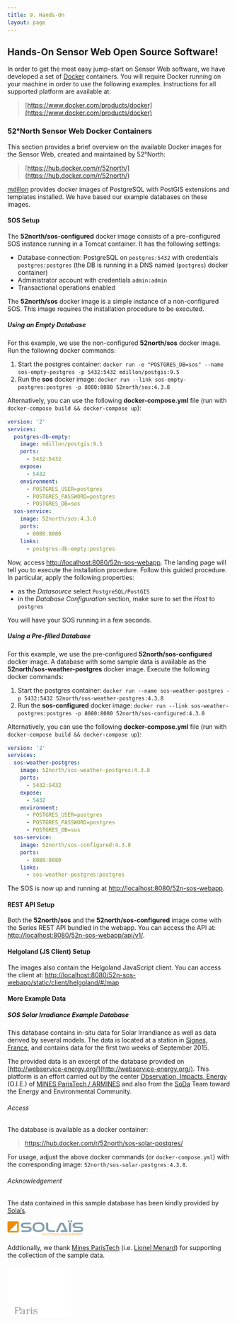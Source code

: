 ```yaml
---
title: 9. Hands-On
layout: page
---
```


## Hands-On Sensor Web Open Source Software!

In order to get the most easy jump-start on Sensor Web software, we have
developed a set of [Docker](https://www.docker.com/) containers. You will
require Docker running on your machine in order to use the following examples.
Instructions for all supported platform are available at:

> [https://www.docker.com/products/docker](https://www.docker.com/products/docker)


### 52°North Sensor Web Docker Containers

This section provides a brief overview on the available Docker images for
the Sensor Web, created and maintained by 52°North:

> [https://hub.docker.com/r/52north/](https://hub.docker.com/r/52north/)

[mdillon](https://hub.docker.com/r/mdillon/postgis/)
provides docker images of PostgreSQL with PostGIS extensions and templates installed.
We have based our example databases on these images.

#### SOS Setup

The **52north/sos-configured** docker image consists of a pre-configured
SOS instance running in a Tomcat container. It has the following settings:

* Database connection: PostgreSQL on `postgres:5432` with credentials `postgres:postgres`
(the DB is running in a DNS named (`postgres`) docker container)
* Administrator account with credentials `admin:admin`
* Transactional operations enabled

The **52north/sos** docker image is a simple instance of a non-configured SOS.
This image requires the installation procedure to be executed.

##### Using an Empty Database

For this example, we use the non-configured **52north/sos** docker image.
Run the following docker commands:

1. Start the postgres container:
`docker run -e "POSTGRES_DB=sos" --name sos-empty-postgres -p 5432:5432 mdillon/postgis:9.5`
1. Run the **sos** docker image:
`docker run --link sos-empty-postgres:postgres -p 8080:8080 52north/sos:4.3.8`

Alternatively, you can use the following **docker-compose.yml** file (run with
`docker-compose build && docker-compose up`):

```yml
version: '2'
services:
  postgres-db-empty:
    image: mdillon/postgis:9.5
    ports:
      - 5432:5432
    expose:
      - 5432
    environment:
      - POSTGRES_USER=postgres
      - POSTGRES_PASSWORD=postgres
      - POSTGRES_DB=sos
  sos-service:
    image: 52north/sos:4.3.8
    ports:
      - 8080:8080
    links:
      - postgres-db-empty:postgres
```


Now, access [http://localhost:8080/52n-sos-webapp](http://localhost:8080/52n-sos-webapp).
The landing page will tell you to execute the installation procedure. Follow this
guided procedure. In particular, apply the following properties:

* as the _Datasource_ select `PostgreSQL/PostGIS`
* in the _Database Configuration_ section, make sure to set the
_Host_ to `postgres`

You will have your SOS running in a few seconds.

##### Using a Pre-filled Database

For this example, we use the pre-configured **52north/sos-configured** docker image.
A database with some sample data is available as the **52north/sos-weather-postgres**
docker image. Execute the following docker commands:

1. Start the postgres container:
`docker run --name sos-weather-postgres -p 5432:5432 52north/sos-weather-postgres:4.3.8`
1. Run the **sos-configured** docker image:
`docker run --link sos-weather-postgres:postgres -p 8080:8080 52north/sos-configured:4.3.8`


Alternatively, you can use the following **docker-compose.yml** file (run with
`docker-compose build && docker-compose up`):

```yml
version: '2'
services:
  sos-weather-postgres:
    image: 52north/sos-weather-postgres:4.3.8
    ports:
      - 5432:5432
    expose:
      - 5432
    environment:
      - POSTGRES_USER=postgres
      - POSTGRES_PASSWORD=postgres
      - POSTGRES_DB=sos
  sos-service:
    image: 52north/sos-configured:4.3.8
    ports:
      - 8080:8080
    links:
      - sos-weather-postgres:postgres
```

The SOS is now up and running at [http://localhost:8080/52n-sos-webapp](http://localhost:8080/52n-sos-webapp).

#### REST API Setup

Both the **52north/sos** and the **52north/sos-configured** image come with the
Series REST API bundled in the webapp. You can access the API at:
[http://localhost:8080/52n-sos-webapp/api/v1/](http://localhost:8080/52n-sos-webapp/api/v1/).

#### Helgoland (JS Client) Setup

The images also contain the Helgoland JavaScript client. You can access the
client at:
[http://localhost:8080/52n-sos-webapp/static/client/helgoland/#/map](http://localhost:8080/52n-sos-webapp/static/client/helgoland/#/map)

#### More Example Data

##### SOS Solar Irradiance Example Database

This database contains in-situ data for Solar Irrandiance as well
as data derived by several models. The data is located at a station
in [Signes, France](https://www.google.de/maps/search/signes/@43.2760265,5.7793974,12z,),
and contains data for the first two weeks of September 2015.

The provided data is an excerpt of the database provided on
[http://webservice-energy.org/](http://webservice-energy.org/). This platform is
an effort carried out by the center
[Observation, Impacts, Energy](http://www.oie.mines-paristech.fr/Accueil/) (O.I.E.)
of [MINES ParisTech / ARMINES](http://www.mines-paristech.fr/) and also from the
[SoDa](http://www.soda-pro.com/) Team toward the Energy and Environmental Community.

###### Access

The database is available as a docker container:

> https://hub.docker.com/r/52north/sos-solar-postgres/

For usage, adjust the above docker commands (or `docker-compose.yml`) with the corresponding image:
`52north/sos-solar-postgres:4.3.8`.

###### Acknowledgement

The data contained in this sample database has been kindly provided by
[Solaïs](http://www.solais.fr/en/).

[![solais](images/solais.png)](http://www.solais.fr/en/)

Addtionally, we thank
[Mines ParisTech](http://www.mines-paristech.fr/)
(i.e. [Lionel Menard](http://www.mines-paristech.fr/Services/Annuaire/lionel-menard))
for supporting the collection of the sample data.

[![mines-paristech](images/mines-paristech.png)](http://www.mines-paristech.fr/)
